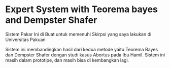 # Expert System with Teorema bayes and Dempster Shafer

Sistem Pakar Ini di Buat untuk memenuhi Skirpsi yang saya lakukan di Universitas Pakuan

Sistem ini membandingkan hasil dari kedua metode yaitu Teorema Bayes dan Dempster Shafer dengan studi kasus Abortus pada Ibu Hamil. Sistem ini masih dalam prototipe, dan masih bisa di kembangkan lagi. 
